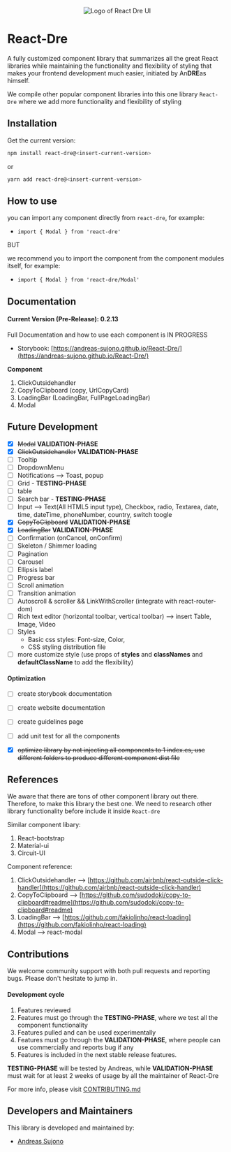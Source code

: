 <p align="center">
<img
  alt="Logo of React Dre UI"
  src="https://andreas-sujono.github.io/React-Dre/assets/logo-with-name.png"
  style={{ margin: 'auto', display: 'block' }}
/>
</p>


# React-Dre
A fully customized component library that summarizes all the great React libraries while maintaining the functionality and flexibility of styling that makes your frontend development much easier, initiated by An**DRE**as himself.

We compile other popular component libraries into this one library `React-Dre` where we add more functionality and flexibility of styling

## Installation

Get the current version:

```bash
npm install react-dre@<insert-current-version>
```

or

```bash
yarn add react-dre@<insert-current-version>
```

## How to use
you can import any component directly from `react-dre`, for example: 
- `import { Modal } from 'react-dre'`

BUT

we recommend you to import the component from the component modules itself, for example:
- `import { Modal } from 'react-dre/Modal'`


## Documentation
#### Current Version (Pre-Release): 0.2.13
Full Documentation and how to use each component is IN PROGRESS

- Storybook: [https://andreas-sujono.github.io/React-Dre/](https://andreas-sujono.github.io/React-Dre/)

**Component**
1) ClickOutsidehandler
2) CopyToClipboard (copy, UrlCopyCard)
3) LoadingBar (LoadingBar, FullPageLoadingBar)
4) Modal

## Future Development
* [x] ~~Modal~~ **VALIDATION-PHASE**
* [x] ~~ClickOutsidehandler~~ **VALIDATION-PHASE**
* [ ] Tooltip
* [ ] DropdownMenu
* [ ] Notifications --> Toast, popup
* [ ] Grid - **TESTING-PHASE**
* [ ] table
* [ ] Search bar - **TESTING-PHASE**
* [ ] Input --> Text(All HTML5 input type), Checkbox, radio, Textarea, date, time, dateTime, phoneNumber, country, switch toogle
* [x] ~~CopyToClipboard~~ **VALIDATION-PHASE**
* [x] ~~LoadingBar~~ **VALIDATION-PHASE**
* [ ] Confirmation (onCancel, onConfirm)
* [ ] Skeleton / Shimmer loading 
* [ ] Pagination
* [ ] Carousel
* [ ] Ellipsis label
* [ ] Progress bar
* [ ] Scroll animation
* [ ] Transition animation
* [ ] Autoscroll & scroller && LinkWithScroller (integrate with react-router-dom)
* [ ] Rich text editor (horizontal toolbar, vertical toolbar) --> insert Table, Image, Video
* [ ] Styles
    - Basic css styles: Font-size, Color, 
    - CSS styling distribution file
* [ ] more customize style (use props of **styles** and **classNames** and **defaultClassName** to add the flexibility)

#### Optimization
* [ ] create storybook documentation
* [ ] create website documentation
* [ ] create guidelines page
* [ ] add unit test for all the components
* [x] ~~optimize library by not injecting all components to 1 index.es, use different folders to produce different component dist file~~

    
## References

We aware that there are tons of other component library out there. Therefore, to make this library the best one. We need to research other library functionality before include it inside `React-dre`

Similar component libary:
1) React-bootstrap
2) Material-ui
3) Circuit-UI


Component reference:
1) ClickOutsidehandler --> [https://github.com/airbnb/react-outside-click-handler](https://github.com/airbnb/react-outside-click-handler)
2) CopyToClipboard --> [https://github.com/sudodoki/copy-to-clipboard#readme](https://github.com/sudodoki/copy-to-clipboard#readme)
3) LoadingBar --> [https://github.com/fakiolinho/react-loading](https://github.com/fakiolinho/react-loading)
4) Modal --> react-modal

## Contributions
We welcome community support with both pull requests and reporting bugs. Please don't hesitate to jump in.

#### Development cycle
1) Features reviewed 
2) Features must go through the **TESTING-PHASE**, where we test all the component functionality
3) Features pulled and can be used experimentally
4) Features must go through the **VALIDATION-PHASE**, where people can use commercially and reports bug if any
5) Features is included in the next stable release features. 

**TESTING-PHASE** will be tested by Andreas, while **VALIDATION-PHASE** must wait for at least 2 weeks of usage by all the maintainer of React-Dre

For more info, please visit [CONTRIBUTING.md](https://github.com/Andreas-Sujono/React-Dre/blob/master/CONTRIBUTING.md)

## Developers and Maintainers
This library is developed and maintained by:
- [Andreas Sujono](https://github.com/Andreas-Sujono)

<br/>
